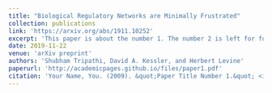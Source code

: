 ```yaml
---
title: "Biological Regulatory Networks are Minimally Frustrated"
collection: publications
link: 'https://arxiv.org/abs/1911.10252'
excerpt: 'This paper is about the number 1. The number 2 is left for future work.'
date: 2019-11-22
venue: 'arXiv preprint'
authors: 'Shubham Tripathi, David A. Kessler, and Herbert Levine'
paperurl: 'http://academicpages.github.io/files/paper1.pdf'
citation: 'Your Name, You. (2009). &quot;Paper Title Number 1.&quot; <i>Journal 1</i>. 1(1).'
---
```

